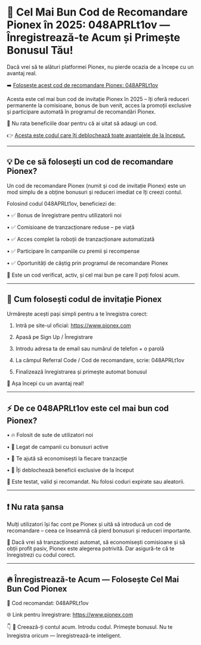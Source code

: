 <h1>🚀 Cel Mai Bun Cod de Recomandare Pionex în 2025: 048APRLt1ov — Înregistrează-te Acum și Primește Bonusul Tău!</h1>

Dacă vrei să te alături platformei Pionex, nu pierde ocazia de a începe cu un avantaj real.

➡️ <a href="https://www.pionex.com/signUp?r=048APRLt1ov">Folosește acest cod de recomandare Pionex: 048APRLt1ov</a>

Acesta este cel mai bun cod de invitație Pionex în 2025 – îți oferă reduceri permanente la comisioane, bonus de bun venit, acces la promoții exclusive și participare automată în programul de recomandări Pionex.

🔑 Nu rata beneficiile doar pentru că ai uitat să adaugi un cod.

👉 <a href="https://www.pionex.com/signUp?r=048APRLt1ov">Acesta este codul care îți deblochează toate avantajele de la început.</a>

________________________________________
<h2>💡 De ce să folosești un cod de recomandare Pionex?</h2>

Un cod de recomandare Pionex (numit și cod de invitație Pionex) este un mod simplu de a obține bonusuri și reduceri imediat ce îți creezi contul.

Folosind codul 048APRLt1ov, beneficiezi de:

•	✅ Bonus de înregistrare pentru utilizatorii noi

•	✅ Comisioane de tranzacționare reduse – pe viață

•	✅ Acces complet la roboții de tranzacționare automatizată

•	✅ Participare în campaniile cu premii și recompense

•	✅ Oportunități de câștig prin programul de recomandare Pionex

🎯 Este un cod verificat, activ, și cel mai bun pe care îl poți folosi acum.
________________________________________
<h2>📝 Cum folosești codul de invitație Pionex</h2>

Urmărește acești pași simpli pentru a te înregistra corect:

1.	Intră pe site-ul oficial: <a href="https://www.pionex.com/signUp?r=048APRLt1ov">https://www.pionex.com</a>

2.	Apasă pe Sign Up / Înregistrare

3.	Introdu adresa ta de email sau numărul de telefon + o parolă

4.	La câmpul Referral Code / Cod de recomandare, scrie: 048APRLt1ov

5.	Finalizează înregistrarea și primește automat bonusul

🎁 Așa începi cu un avantaj real!
________________________________________

<h2>⚡ De ce 048APRLt1ov este cel mai bun cod Pionex?</h2>

•	🔥 Folosit de sute de utilizatori noi

•	🎁 Legat de campanii cu bonusuri active

•	💸 Te ajută să economisești la fiecare tranzacție

•	🚀 Îți deblochează beneficii exclusive de la început

📢 Este testat, valid și recomandat. Nu folosi coduri expirate sau aleatorii.
________________________________________
<h2>❗ Nu rata șansa</h2>

Mulți utilizatori își fac cont pe Pionex și uită să introducă un cod de recomandare – ceea ce înseamnă că pierd bonusuri și reduceri importante.

💬 Dacă vrei să tranzacționezi automat, să economisești comisioane și să obții profit pasiv, Pionex este alegerea potrivită. Dar asigură-te că te înregistrezi cu codul corect.
________________________________________

<h2>🔥 Înregistrează-te Acum — Folosește Cel Mai Bun Cod Pionex</h2>

📌 Cod recomandat: 048APRLt1ov

🌐 Link pentru înregistrare: <a href="https://www.pionex.com/signUp?r=048APRLt1ov">https://www.pionex.com</a>

👇
🎯 Creează-ți contul acum. Introdu codul. Primește bonusul.
Nu te înregistra oricum — înregistrează-te inteligent.
